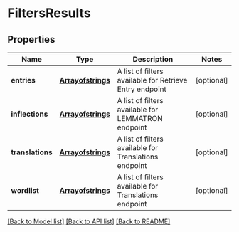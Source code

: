 # FiltersResults

## Properties
Name | Type | Description | Notes
------------ | ------------- | ------------- | -------------
**entries** | [**Arrayofstrings**](Arrayofstrings.md) | A list of filters available for Retrieve Entry endpoint | [optional] 
**inflections** | [**Arrayofstrings**](Arrayofstrings.md) | A list of filters available for LEMMATRON endpoint | [optional] 
**translations** | [**Arrayofstrings**](Arrayofstrings.md) | A list of filters available for Translations endpoint | [optional] 
**wordlist** | [**Arrayofstrings**](Arrayofstrings.md) | A list of filters available for Translations endpoint | [optional] 

[[Back to Model list]](../README.md#documentation-for-models) [[Back to API list]](../README.md#documentation-for-api-endpoints) [[Back to README]](../README.md)


